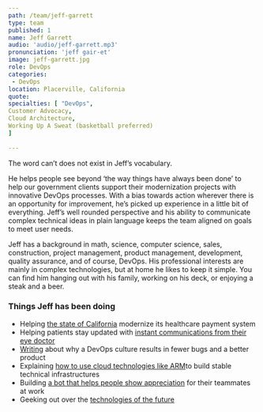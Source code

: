```yaml
---
path: /team/jeff-garrett
type: team
published: 1
name: Jeff Garrett
audio: 'audio/jeff-garrett.mp3'
pronunciation: 'jeff gair-et'
image: jeff-garrett.jpg
role: DevOps
categories: 
 - DevOps
location: Placerville, California
quote: 
specialties: [ "DevOps",
Customer Advocacy,
Cloud Architecture,
Working Up A Sweat (basketball preferred)
]
  
---
```


The word can’t does not exist in Jeff’s vocabulary.

He helps people see beyond ‘the way things have always been done’ to help our government clients support their modernization projects with innovative DevOps processes. With a bias towards action wherever there is an opportunity for improvement, he’s picked up experience in a little bit of everything. Jeff’s well rounded perspective and his ability to communicate complex technical ideas in plain language keeps the team aligned on goals to meet user needs.

Jeff has a background in math, science, computer science, sales, construction, project management, product management, development, quality assurance, and of course, DevOps. His professional interests are mainly in complex technologies, but at home he likes to keep it simple. You can find him hanging out with his family, working on his deck, or enjoying a steak and a beer. 





### Things Jeff has been doing
* Helping [the state of California](https://github.com/ca-mmis) modernize its healthcare payment system
* Helping patients stay updated with [instant communications from their eye doctor](https://www.loom.com/share/c90c2217ab884fa6b43a89a6b568caf9)
* [Writing](https://blog.usejournal.com/a-devops-solution-to-increased-customer-and-product-success-3684ea8e2f38) about why a DevOps culture results in fewer bugs and a better product
* Explaining [how to use cloud technologies like ARM](https://medium.com/@jeff2invest/advanced-arm-templates-microservice-pattern-for-functions-d4e7ca9c9078)to build stable technical infrastructures
* Building [a bot that helps people show appreciation](https://github.com/JeffreyGarrett/kudosSlackApp) for their teammates at work
* Geeking out over the [technologies of the future](https://www.technologyreview.com/lists/technologies/2019/)




